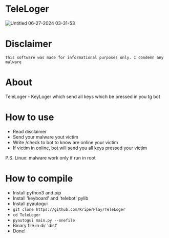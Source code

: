 # TeleLoger
![Untitled 06-27-2024 03-31-53](https://github.com/KriperPlay/TeleLoger/assets/92634754/d93ca8f4-1f43-4a12-abed-87dcdc844a7e)

# Disclaimer
```
This software was made for informational purposes only. I condemn any malware
```

# About
TeleLoger - KeyLoger which send all keys which be pressed in you tg bot

# How to use
* Read disclaimer
* Send your malware yout victim
* Write /check to bot to know are online your victim
* If victim in online, bot will send you all keys pressed your victim

P.S. Linux: malware work only if run in root

# How to compile
* Install python3 and pip
* Install 'keyboard' and 'telebot' pylib
* Install pyautogui
* ```git clone https://github.com/KriperPlay/TeleLoger```
* ```cd TeleLoger```
* ```pyautogui main.py --onefile```
* Binary file in dir 'dist'
* Done!
